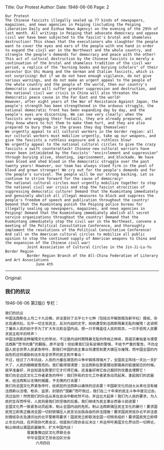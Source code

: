 Title: Our Protest
Author:
Date: 1946-06-06
Page: 2

    Our Protest
    The Chinese fascists illegally sealed up 77 kinds of newspapers, magazines, and news agencies in Peiping (including the Peiping Liberation Daily and Xinhua News Agency) on the evening of the 29th of last month. All writings in Peiping that advocate democracy and oppose civil war have been subjected to the fascist's brutal and shameless destruction! This shows that the executioners who slaughter the people want to cover the eyes and ears of the people with one hand in order to expand the civil war in the Northeast and the whole country, and strangle the people's demands for democracy and peace with the other!
    This act of cultural destruction by the Chinese fascists is merely a continuation of the brutal and shameless tradition of the civil war period, a replica of the "burning books and burying scholars" of their ancestor Qin Shi Huang and the German and Italian fascists, which is not surprising! But if we do not have enough vigilance, do not give serious warnings, and do not make an urgent appeal to the people of the whole country and the people of the world, then our country's democratic cause will suffer greater suppression and destruction, and the national civil war crisis in China will also threaten the democratic peace cause in the Far East and the world!
    However, after eight years of the War of Resistance Against Japan, the people's strength has been strengthened in the arduous struggle, the national democratic front has been expanding day by day, and the people's eyes are discerning. We can see very clearly: when the fascists are wagging their foxtails, they are already prepared, and they know where to hit them to make them hurt, and they are also prepared to bury them in the graves they dug themselves!
    We urgently appeal to all cultural workers in the border region: all our cultural workers must mobilize urgently, take up our weapons, and give the fascists a ruthless exposure and a ruthless blow!
    We urgently appeal to the national cultural circles to give the crazy fascists a swift counterattack! Chinese new cultural warriors have never been intimidated by the fascists' "encirclement and suppression" through burying alive, shooting, imprisonment, and blockade. We have seen blood and shed blood in the democratic struggle over the past twenty years! However, our team has always stood firm in the pool of blood and grown stronger! We cry out for the people's demands and for the people's survival. The people will be our strong backing. Let us continue to strive forward for the cause of democracy!
    The national cultural circles must urgently mobilize together to stop the national civil war crisis and stop the fascist atrocities of suppressing democratic culture! Demand that the Kuomintang immediately and genuinely abolish all illegal measures to block and suppress the people's freedom of speech and publication throughout the country! Demand that the Kuomintang punish the Peiping police bureau for illegally sealing up newspapers, magazines, and news agencies in Peiping! Demand that the Kuomintang immediately abolish all secret service organizations throughout the country! Demand that the Kuomintang immediately stop the civil war in the Northeast, convene a meeting of the Political Consultative Conference, and thoroughly implement the resolutions of the Political Consultative Conference! And call on the American cultural circles to mobilize all public opinion to stop the continued supply of American weapons to China and the expansion of the Chinese civil war!
              Joint Association of Cultural Circles in the Jin-Ji-Lu-Yu Border Region
              Border Region Branch of the All-China Federation of Literary and Art Associations
                  June 4th



<hr /> 

Original: 


### 我们的抗议

1946-06-06
第2版()
专栏：

    我们的抗议
    中国法西斯在上月二十九日晚，非法查封了北平七十七种（包括北平解放报及新华社）报纸、杂志及通讯社。北平一切主张民主、反对内战的文字，统统遭受到法西斯残暴无耻的摧残！这说明了屠杀人民的刽子手为了扩大东北和全国内战，想一只手掩盖住人民的耳目，一只手扼死人民要求民主和平的呼声！
    中国法西斯这种摧残文化的举动，不过是内战时期残暴无耻的传统之继续，其祖宗秦始皇与德意法西斯“焚书坑儒”的翻版，原不足怪！但如果我们没有足够的警惕，不给予严重的警告，不向全国人民全世界人民紧急呼吁，那我们中国的民主事业将遭受到更大镇压与摧残，而中国全国的内战危机还将威胁到远东及全世界的民主和平事业！
    不过，经过了八年抗战，人民的力量在艰苦的斗争中锻炼得强大了，全国民主阵线一天比一天扩大了，人民的眼睛是雪亮的。我们看得很清楚：当法西斯在那里摆动那骚奥的狐狸尾巴的时候，就早准备好，并且知道在那里打它才打得它痛，还准备好用它自己掘好的坟墓去埋葬它！
    我们向全边区文化工作者紧急的呼吁：我们所有的文化工作者紧急动员起来，拿起我们的武器来，给法西斯以无情的揭露，予无情的打击罢！
    我们向全国文化界紧急呼吁，给疯狂的法西斯以痛快的迎击罢！中国新文化的战士从来也没有被法西斯以活埋、枪杀、监禁，封锁的“围剿”而吓倒过，我们在二十年来的民主斗争中是见过血，流过血的！然而我们的队伍从来在血泊中都屹然不动，并且壮大起来！我们为人民的要求，为人民的生存而呼号，人民将是我们的坚强的后盾，我们继续为民主事业而奋斗前进罢！
    全国文化界一致紧急动员起来，制止全国内战的危机，制止法西斯镇压民主文化的暴行！要求国民党立即真正撤消全国一切封锁镇压人民言论出版自由的非法措施！要求国民党惩办北平非法查封报纸杂志及通讯社的北平警察局要求！国民党立即取消全国一切特务组织！要求国民党立即停止东北内战，召开政协代表会议，彻底执行政协会议决议！并且呼吁美国文化界动员一切舆论，制止继续以美国武器输华，扩大中国内战！
              晋冀鲁豫边区文化界联合会
              中华全国文艺协会边区分会
                  六月四日
